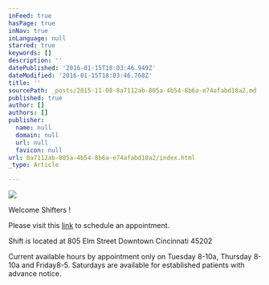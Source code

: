 ```yaml
---
inFeed: true
hasPage: true
inNav: true
inLanguage: null
starred: true
keywords: []
description: ''
datePublished: '2016-01-15T18:03:46.949Z'
dateModified: '2016-01-15T18:03:46.768Z'
title: ''
sourcePath: _posts/2015-11-08-8a7112ab-805a-4b54-8b6a-e74afabd18a2.md
published: true
author: []
authors: []
publisher:
  name: null
  domain: null
  url: null
  favicon: null
url: 8a7112ab-805a-4b54-8b6a-e74afabd18a2/index.html
_type: Article

---
```

![](https://the-grid-user-content.s3-us-west-2.amazonaws.com/900ee071-7dcb-4ffe-9f84-a648e488bad9.jpg)

Welcome Shifters !

Please visit this [link][0] to schedule an appointment. 

Shift is located at 805 Elm Street Downtown Cincinnati 45202

Current available hours by appointment only on Tuesday 8-10a, Thursday 8-10a and Friday8-5\. Saturdays are available for established patients with advance notice.

[0]: https://www.schedulicity.com/scheduling/SCW4TF